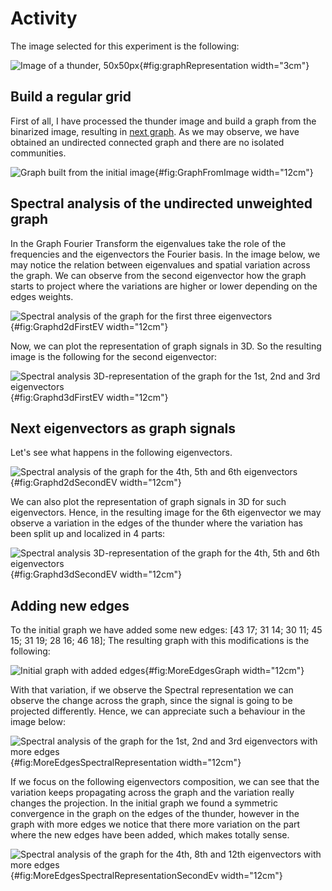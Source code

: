 Activity
========

The image selected for this experiment is the following:

![Image of a thunder, 50x50px](thunder.png){#fig:graphRepresentation
width="3cm"}

Build a regular grid
--------------------

First of all, I have processed the thunder image and build a graph from
the binarized image, resulting in [next graph](fig:3DnormLapl3clusters).
As we may observe, we have obtained an undirected connected graph and
there are no isolated communities.

![Graph built from the initial
image](thunder_graph.jpg){#fig:GraphFromImage width="12cm"}

Spectral analysis of the undirected unweighted graph
----------------------------------------------------

In the Graph Fourier Transform the eigenvalues take the role of the
frequencies and the eigenvectors the Fourier basis. In the image below,
we may notice the relation between eigenvalues and spatial variation
across the graph. We can observe from the second eigenvector how the
graph starts to project where the variations are higher or lower
depending on the edges weights.

![Spectral analysis of the graph for the first three
eigenvectors](thunder_graph_2d_123ev.jpg){#fig:Graphd2dFirstEV
width="12cm"}

Now, we can plot the representation of graph signals in 3D. So the
resulting image is the following for the second eigenvector:

![Spectral analysis 3D-representation of the graph for the 1st, 2nd and
3rd eigenvectors](thunder_3d_123ev.jpg){#fig:Graphd3dFirstEV
width="12cm"}

Next eigenvectors as graph signals
----------------------------------

Let's see what happens in the following eigenvectors.

![Spectral analysis of the graph for the 4th, 5th and 6th
eigenvectors](thunder_graph_2d_456ev.jpg){#fig:Graphd2dSecondEV
width="12cm"}

We can also plot the representation of graph signals in 3D for such
eigenvectors. Hence, in the resulting image for the 6th eigenvector we
may observe a variation in the edges of the thunder where the variation
has been split up and localized in 4 parts:

![Spectral analysis 3D-representation of the graph for the 4th, 5th and
6th eigenvectors](thunder_3d_456ev.jpg){#fig:Graphd3dSecondEV
width="12cm"}

Adding new edges
----------------

To the initial graph we have added some new edges: \[43 17; 31 14; 30
11; 45 15; 31 19; 28 16; 46 18\]; The resulting graph with this
modifications is the following:

![Initial graph with added
edges](graph_more_edges.jpg){#fig:MoreEdgesGraph width="12cm"}

With that variation, if we observe the Spectral representation we can
observe the change across the graph, since the signal is going to be
projected differently. Hence, we can appreciate such a behaviour in the
image below:

![Spectral analysis of the graph for the 1st, 2nd and 3rd eigenvectors
with more edges](more_edges.jpg){#fig:MoreEdgesSpectralRepresentation
width="12cm"}

If we focus on the following eigenvectors composition, we can see that
the variation keeps propagating across the graph and the variation
really changes the projection. In the initial graph we found a symmetric
convergence in the graph on the edges of the thunder, however in the
graph with more edges we notice that there more variation on the part
where the new edges have been added, which makes totally sense.

![Spectral analysis of the graph for the 4th, 8th and 12th eigenvectors
with more
edges](more_edges_second_ev.jpg){#fig:MoreEdgesSpectralRepresentationSecondEv
width="12cm"}
